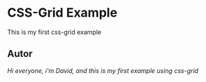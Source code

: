 # CSS-Grid Example
This is my first css-grid example

## Autor 

_Hi everyone, i'm David, and this is my first example using css-grid_


